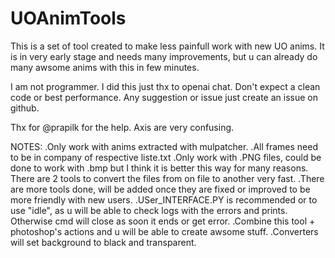 # UOAnimTools
This is a set of tool created to make less painfull work with new UO anims.
It is in very early stage and needs many improvements, but u can already do many awsome anims with this in few minutes.

I am not programmer. I did this just thx to openai chat. Don't expect a clean code or best performance. Any suggestion or issue just create an issue on github.

Thx for @prapilk for the help. Axis are very confusing.

NOTES:
.Only work with anims extracted with mulpatcher.
.All frames need to be in company of respective liste.txt
.Only work with .PNG files, could be done to work with .bmp but I think it is better this way for many reasons. There are 2 tools to convert the files from on file to another very fast.
.There are more tools done, will be added once they are fixed or improved to be more friendly with new users.
.USer_INTERFACE.PY is recommended or to use "idle", as u will be able to check logs with the errors and prints. Otherwise cmd will close as soon it ends or get error.
.Combine this tool + photoshop's actions and u will be able to create awsome stuff.
.Converters will set background to black and transparent.




